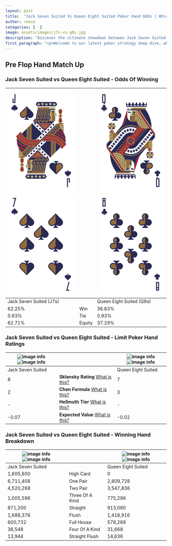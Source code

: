 ```yaml
---
layout: post
title:  "Jack Seven Suited Vs Queen Eight Suited Poker Hand Odds | Which Is The Better Hand In Poker? A Complete Guide"
author: reece
categories: [  ]
image: assets/images/j7s-vs-q8s.jpg
description: "Discover the ultimate showdown between Jack Seven Suited and Queen Eight Suited in poker! Uncover the odds, strategies, and scenarios where one hand triumphs over the other. Get ready to up your poker game with this thrilling analysis."
first_paragraph: "<p>Welcome to our latest poker strategy deep dive, where we're pitting two distinct hands against each other in a high-stakes showdown: Jack Seven Suited vs Queen Eight Suited.</p><p>In the dynamic world of poker, every decision counts, and knowing which hand holds the upper hand is key to your success at the table.</p><p>In this article, we'll dissect these two hands, explore the scenarios where one dominates the other, and equip you with the knowledge to make strategic choices that can tip the odds in your favor.</p><p>Get ready to unravel the intriguing dynamics of these poker hands and elevate your game to new heights.</p>"
---
```




[comment]: # (sp0)

## Pre Flop Hand Match Up

<div class="table hand-ratings" markdown="1"> 



### Jack Seven Suited vs Queen Eight Suited - Odds Of Winning


    
| ![image info](assets/images/hand1/j.png) ![image info](assets/images/hand1/7.png) |  | ![image info](assets/images/hand2/q.png) ![image info](assets/images/hand2/8.png) |
| -------- | -------- | -------- |
| Jack Seven Suited (J7s) |  | Queen Eight Suited (Q8s) |
| 62.25% | Win | 36.83% |
| 0.93% | Tie | 0.93% |
| 62.71% | Equity | 37.29% |




[comment]: # (sp1)



### Jack Seven Suited vs Queen Eight Suited - Limit Poker Hand Ratings


    
| ![image info](https://www.riverpairs.com/assets/images/hand1/j.png) ![image info](https://www.riverpairs.com/assets/images/hand1/7.png) |  | ![image info](https://www.riverpairs.com/assets/images/hand2/q.png) ![image info](https://www.riverpairs.com/assets/images/hand2/8.png) |
| -------- | -------- | -------- |
| Jack Seven Suited |  | Queen Eight Suited |
| 8 | **Sklansky Rating** [What is this?](/sklansky-rating-explained) | 7 |
| 2 | **Chen Formula** [What is this?](/chen-formula-explained) | 3 |
| - | **Hellmuth Tier** [What is this?](/Hellmuth-tier-explained) | - |
| -0.07 | **Expected Value** [What is this?](/expected-value-explained) | -0.02 |




[comment]: # (sp2)



### Jack Seven Suited vs Queen Eight Suited - Winning Hand Breakdown


    
| ![image info](https://www.riverpairs.com/assets/images/hand1/j.png) ![image info](https://www.riverpairs.com/assets/images/hand1/7.png) |  | ![image info](https://www.riverpairs.com/assets/images/hand2/q.png) ![image info](https://www.riverpairs.com/assets/images/hand2/8.png) |
| -------- | -------- | -------- |
| Jack Seven Suited |  | Queen Eight Suited |
| 1,605,600 | High Card | 0 |
| 6,711,408 | One Pair | 2,809,728 |
| 4,520,268 | Two Pair | 3,547,836 |
| 1,005,596 | Three Of A Kind | 775,296 |
| 871,200 | Straight | 913,080 |
| 1,688,376 | Flush | 1,418,916 |
| 600,732 | Full House | 578,268 |
| 36,548 | Four Of A Kind | 31,668 |
| 13,944 | Straight Flush | 14,636 |




[comment]: # (sp3)



</div>

[comment]: # (sp4)



[comment]: # (sp5)


